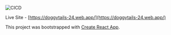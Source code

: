 ![CICD](https://github.com/joel-dsouza31/react-doggytails/workflows/CICD/badge.svg)

Live Site - [https://doggytails-24.web.app/](https://doggytails-24.web.app/)

This project was bootstrapped with [Create React App](https://github.com/facebook/create-react-app).